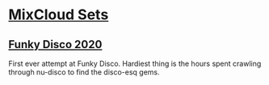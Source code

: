 # [MixCloud Sets](https://www.mixcloud.com/mattbeeme/)

## [Funky Disco 2020](https://www.mixcloud.com/mattbeeme/funkydisco2020/)
First ever attempt at Funky Disco. Hardiest thing is the hours spent crawling through nu-disco to find the disco-esq gems.

